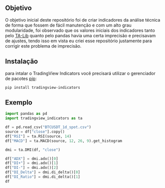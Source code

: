 ## Objetivo

O objetivo inicial deste repositório foi de criar indicadores da análise técnica de forma que fossem de fácil manutenção e com um alto grau modularidade, foi observado que os valores iniciais dos indicadores tanto pelo [TA-Lib](https://github.com/TA-Lib/ta-lib-python) quanto pelo pandas havia uma certa imprecisão e precisavam de ajustes, tendo isso em vista eu criei esse repositório justamente para corrigir este problema de imprecisão.

## Instalação
para intalar o TradingView Indicators você precisará utilizar o gerenciador de pacotes [pip](https://pip.pypa.io/en/stable/):

```
pip install tradingview-indicators
```

## Exemplo

```python
import pandas as pd
import tradingview_indicators as ta

df = pd.read_csv("BTCUSDT_1d_spot.csv")
source = df["close"].copy()
df["RSI"] = ta.RSI(source, 14)
df["MACD"] = ta.MACD(source, 12, 26, 9).get_histogram

dmi = ta.DMI(df, "close")

df["ADX"] = dmi.adx()[0]
df["DI+"] = dmi.adx()[1]
df["DI-"] = dmi.adx()[2]
df["DI_Delta"] = dmi.di_delta()[0]
df["DI_Ratio"] = dmi.di_delta()[1]
df
```

